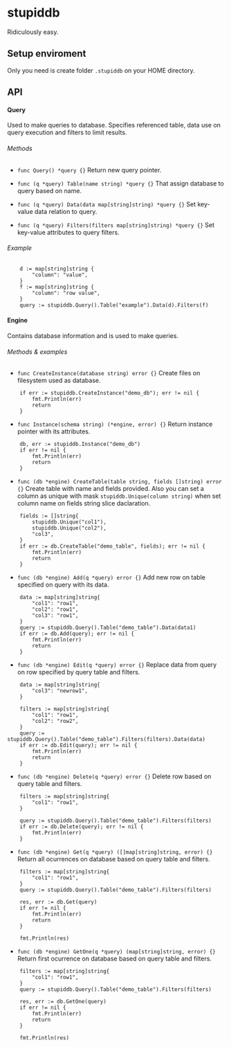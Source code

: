 # stupiddb
Ridiculously easy.

## Setup enviroment
Only you need is create folder `.stupiddb` on your HOME directory.

## API

#### Query
Used to make queries to database. Specifies referenced table, data use on query execution and filters to limit results.

###### Methods
- `func Query() *query {}`
Return new query pointer.

- `func (q *query) Table(name string) *query {}`
That assign database to query based on name.

- `func (q *query) Data(data map[string]string) *query {}`
Set key-value data relation to query.

- `func (q *query) Filters(filters map[string]string) *query {}`
Set key-value attributes to query filters.

###### Example
```	
	d := map[string]string {
		"column": "value",
	}
	f := map[string]string {
		"column": "row value",
	}
	query := stupiddb.Query().Table("example").Data(d).Filters(f)

```

#### Engine
Contains database information and is used to make queries.

###### Methods & examples
- `func CreateInstance(database string) error {}`
Create files on filesystem used as database.
```
	if err := stupiddb.CreateInstance("demo_db"); err != nil {
		fmt.Println(err)
		return
	}
```

- `func Instance(schema string) (*engine, error) {}`
Return instance pointer with its attributes.
```
	db, err := stupiddb.Instance("demo_db")
	if err != nil {
		fmt.Println(err)
		return
	}
```

- `func (db *engine) CreateTable(table string, fields []string) error {}`
Create table with name and fields provided. Also you can set a column as unique with mask `stupiddb.Unique(column string)` when set column name on fields string slice daclaration.
```
	fields := []string{
		stupiddb.Unique("col1"),
		stupiddb.Unique("col2"),
		"col3",
	}
	if err := db.CreateTable("demo_table", fields); err != nil {
		fmt.Println(err)
		return
	}
```

- `func (db *engine) Add(q *query) error {}`
Add new row on table specified on query with its data.
```
	data := map[string]string{
		"col1": "row1",
		"col2": "row1",
		"col3": "row1",
	}
	query := stupiddb.Query().Table("demo_table").Data(data1)
	if err := db.Add(query); err != nil {
		fmt.Println(err)
		return
	}
```

- `func (db *engine) Edit(q *query) error {}`
Replace data from query on row specified by query table and filters.
```
	data := map[string]string{
		"col3": "newrow1",
	}

	filters := map[string]string{
		"col1": "row1",
		"col2": "row2",
	}
	query := stupiddb.Query().Table("demo_table").Filters(filters).Data(data)
	if err := db.Edit(query); err != nil {
		fmt.Println(err)
		return
	}
```

- `func (db *engine) Delete(q *query) error {}`
Delete row based on query table and filters.
```
	filters := map[string]string{
		"col1": "row1",
	}

	query := stupiddb.Query().Table("demo_table").Filters(filters)
	if err := db.Delete(query); err != nil {
		fmt.Println(err)
	}
```

- `func (db *engine) Get(q *query) ([]map[string]string, error) {}`
Return all ocurrences on database based on query table and filters.
```
	filters := map[string]string{
		"col1": "row1",
	}
	query := stupiddb.Query().Table("demo_table").Filters(filters)
	
	res, err := db.Get(query)
	if err != nil {
		fmt.Println(err)
		return
	}

	fmt.Println(res)
```

- `func (db *engine) GetOne(q *query) (map[string]string, error) {}`
Return first ocurrence on database based on query table and filters.
``` 
	filters := map[string]string{
		"col1": "row1",
	}
	query := stupiddb.Query().Table("demo_table").Filters(filters)
	
	res, err := db.GetOne(query)
	if err != nil {
		fmt.Println(err)
		return
	}

	fmt.Println(res)
```
